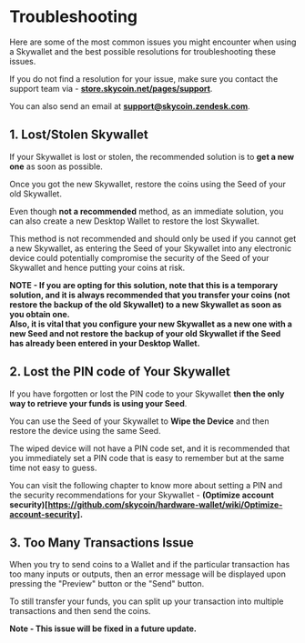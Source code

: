 # Troubleshooting

Here are some of the most common issues you might encounter when using a Skywallet and the best possible resolutions for troubleshooting these issues. 

If you do not find a resolution for your issue, make sure you contact the support team via - **[store.skycoin.net/pages/support](store.skycoin.net/pages/support)**.

You can also send an email at **support@skycoin.zendesk.com**.

## 1. Lost/Stolen Skywallet

If your Skywallet is lost or stolen, the recommended solution is to **get a new one** as soon as possible. 

Once you got the new Skywallet, restore the coins using the Seed of your old Skywallet.

Even though **not a recommended** method, as an immediate solution, you can also create a new Desktop Wallet to restore the lost Skywallet.

This method is not recommended and should only be used if you cannot get a new Skywallet, as entering the Seed of your Skywallet into any electronic device could potentially compromise the security of the Seed of your Skywallet and hence putting your coins at risk.

**NOTE - If you are opting for this solution, note that this is a temporary solution, and it is always recommended that you transfer your coins (not restore the backup of the old Skywallet) to a new Skywallet as soon as you obtain one.  
Also, it is vital that you configure your new Skywallet as a new one with a new Seed and not restore the backup of your old Skywallet if the Seed has already been entered in your Desktop Wallet.**

## 2. Lost the PIN code of Your Skywallet

If you have forgotten or lost the PIN code to your Skywallet **then the only way to retrieve your funds is using your Seed**.

You can use the Seed of your Skywallet to **Wipe the Device** and then restore the device using the same Seed.

The wiped device will not have a PIN code set, and it is recommended that you immediately set a PIN code that is easy to remember but at the same time not easy to guess.

You can visit the following chapter to know more about setting a PIN and the security recommendations for your Skywallet - **(Optimize account security)[https://github.com/skycoin/hardware-wallet/wiki/Optimize-account-security].**

## 3. Too Many Transactions Issue

When you try to send coins to a Wallet and if the particular transaction has too many inputs or outputs, then an error message will be displayed upon pressing the "Preview" button or the "Send" button.
<Screenshot of the error message>

To still transfer your funds, you can split up your transaction into multiple transactions and then send the coins.

**Note - This issue will be fixed in a future update.**
